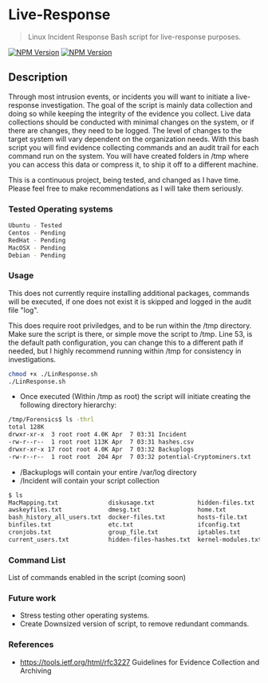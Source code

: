 # Live-Response
> Linux Incident Response Bash script for live-response purposes.

[![NPM Version][bash-image]][npm-url]
[![NPM Version][Forensics-image]][npm-url]

## Description

Through most intrusion events, or incidents you will want to initiate a live-response investigation. The goal of the script is mainly data collection and doing so while keeping the integrity of the evidence you collect. Live data collections should be conducted with minimal changes on the system, or if there are changes, they need to be logged. The level of changes to the target system will vary dependent on the organization needs.  With this bash script you will find evidence collecting commands and an audit trail for each command run on the system. You will have created folders in /tmp where you can access this data or compress it, to ship it off to a different machine. 

This is a continuous project, being tested, and changed as I have time. Please feel free to make recommendations as I will take them seriously. 

### Tested Operating systems

```sh
Ubuntu - Tested
Centos - Pending 
RedHat - Pending 
MacOSX - Pending 
Debian - Pending 
```
### Usage 

This does not currently require installing additional packages, commands will be executed, if one does not exist it is skipped and logged in the audit file "log".

This does require root priviledges, and to be run within the /tmp directory. Make sure the script is there, or simple move the script to /tmp. Line 53, is the default path configuration, you can change this to a different path if needed, but I highly recommend running within /tmp for consistency in investigations.

```sh
chmod +x ./LinResponse.sh
./LinResponse.sh
```
* Once executed (Within /tmp as root) the script will initiate creating the following directory hierarchy: 
```sh
/tmp/Forensics$ ls -thrl
total 128K
drwxr-xr-x  3 root root 4.0K Apr  7 03:31 Incident
-rw-r--r--  1 root root 113K Apr  7 03:31 hashes.csv
drwxr-xr-x 17 root root 4.0K Apr  7 03:32 Backuplogs
-rw-r--r--  1 root root  204 Apr  7 03:32 potential-Cryptominers.txt
```
* /Backuplogs will contain your entire /var/log directory
* /Incident will contain your script collection 
```sh
$ ls
MacMapping.txt              diskusage.txt            hidden-files.txt    last_users.txt         mount.txt                 process-tree.txt  sudoers_file.txt
awskeyfiles.txt             dmesg.txt                home.txt            listeningproc-TCP.txt  netrouting.txt            processes.txt     tmp.txt
bash_history_all_users.txt  docker-files.txt         hosts-file.txt      listeningproc-UDP.txt  netstat.txt               roothistory.txt   user-history-files.txt
binfiles.txt                etc.txt                  ifconfig.txt        listeningproc.txt      netstat_est.txt           sbinfiles.txt     useraccountstats.txt
cronjobs.txt                group_file.txt           iptables.txt        log.txt                passwd_file.txt           shadow_file.txt
current_users.txt           hidden-files-hashes.txt  kernel-modules.txt  mail.txt               private_ssh_keyfiles.txt  socketinfo.txt
```
### Command List
List of commands enabled in the script (coming soon)


### Future work
* Stress testing other operating systems. 
* Create Downsized version of script, to remove redundant commands. 



### References 

* https://tools.ietf.org/html/rfc3227 Guidelines for Evidence Collection and Archiving
<!-- Markdown link & img dfn's -->
[bash-image]: https://img.shields.io/badge/Code-BASH-brightgreen&?style=for-the-badge&logo=appveyor
[Forensics-image]: https://img.shields.io/badge/Type-Forensics-brightgreen&?style=for-the-badge&logo=appveyor
[npm-url]: https://img.shields.io/badge/Type-Forensics-brightgreen&?style=for-the-badge&logo=appveyor
